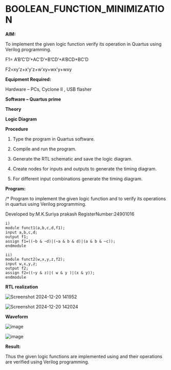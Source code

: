 # BOOLEAN_FUNCTION_MINIMIZATION

**AIM:**

To implement the given logic function verify its operation in Quartus using Verilog programming.

F1= A’B’C’D’+AC’D’+B’CD’+A’BCD+BC’D 

F2=xy’z+x’y’z+w’xy+wx’y+wxy

**Equipment Required:**

Hardware – PCs, Cyclone II , USB flasher

**Software – Quartus prime**

**Theory**

**Logic Diagram**

**Procedure**

1.	Type the program in Quartus software.

2.	Compile and run the program.

3.	Generate the RTL schematic and save the logic diagram.

4.	Create nodes for inputs and outputs to generate the timing diagram.

5.	For different input combinations generate the timing diagram.


**Program:**

/* Program to implement the given logic function and to verify its operations in quartus using Verilog programming. 

Developed by:M.K.Suriya prakash  RegisterNumber:24901016
```
i)
module funct1(a,b,c,d,f1);
input a,b,c,d;
output f1;
assign f1=((~b & ~d)|(~a & b & d)|(a & b & ~c));
endmodule

ii)
module funct2(w,x,y,z,f2);
input w,x,y,z;
output f2;
assign f2=((~y & z)|( w & y )|(x & y));
endmodule

```
**RTL realization**




![Screenshot 2024-12-20 141952](https://github.com/user-attachments/assets/11430fa3-a55e-4de4-a507-02f7005b742b)


![Screenshot 2024-12-20 142024](https://github.com/user-attachments/assets/c21dd2a8-1512-41b0-b57f-b23099dd4eb0)










**Waveform**





![image](https://github.com/user-attachments/assets/1ec2c831-8e6c-4048-91e6-462644610a3d)

![image](https://github.com/user-attachments/assets/e7c96db3-c094-4d33-9981-98230359f2a5)


**Result:**

Thus the given logic functions are implemented using and their operations are verified using Verilog programming.

